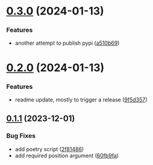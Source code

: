 # [0.3.0](https://github.com/iloveitaly/ics-to-datasette/compare/v0.2.0...v0.3.0) (2024-01-13)


### Features

* another attempt to publish pypi ([a510b69](https://github.com/iloveitaly/ics-to-datasette/commit/a510b69ad9177c65edd0f4f3f96feff420a5057a))



# [0.2.0](https://github.com/iloveitaly/ics-to-datasette/compare/v0.1.1...v0.2.0) (2024-01-13)


### Features

* readme update, mostly to trigger a release ([9f5d357](https://github.com/iloveitaly/ics-to-datasette/commit/9f5d35791283850cf6131e6775261319e9b2f02e))



## [0.1.1](https://github.com/iloveitaly/ics-to-datasette/compare/2f814868f87905dd9873dd8d6ed4994ec2e57813...v0.1.1) (2023-12-01)


### Bug Fixes

* add poetry script ([2f81486](https://github.com/iloveitaly/ics-to-datasette/commit/2f814868f87905dd9873dd8d6ed4994ec2e57813))
* add required position argument ([60fb9fa](https://github.com/iloveitaly/ics-to-datasette/commit/60fb9fa2486bcfc1d07d73e19c831bf3da5767d0))




